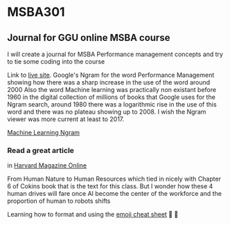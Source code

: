 # MSBA301
## Journal for GGU online MSBA course
I will create a journal for MSBA Performance management concepts and try to tie some coding into the course


Link to [live site](https://idoneo.github.io/MSBA301/).
Google's Ngram for the word Performance Management showing how there was a sharp increase in the use of the word around
2000
Also the word Machine learning was practically non existant before 1960 in the digital collection of millions of books that Google uses for the Ngram search, around 1980 there was a logarithmic rise in the use of this word and there was no plateau showing up to 2008. I wish the Ngram viewer was more current at least to 2017.

[Machine Learning Ngram](https://books.google.com/ngrams/graph?content=Machine+Learning&year_start=1960&year_end=2008&corpus=15&smoothing=3&share=&direct_url=t1%3B%2CMachine%20Learning%3B%2Cc0)


### Read a great article 
in [Harvard Magazine Online](https://harvardmagazine.com/2011/09/from-human-nature-to-human-resources)

From Human Nature to Human Resources which tied in nicely with Chapter 6 of Cokins book that is the text for this class. But I wonder how these 4 human drives will fare once AI become the center of the workforce and the proportion of human to robots shifts

Learning how to format and using the [emoji cheat sheet](https://www.webpagefx.com/tools/emoji-cheat-sheet/) :clap: :muscle:
